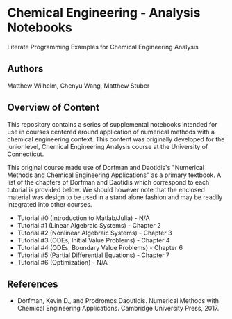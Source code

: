 # Chemical Engineering - Analysis Notebooks
Literate Programming Examples for Chemical Engineering Analysis

## Authors
Matthew Wilhelm, Chenyu Wang, Matthew Stuber

## Overview of Content

This repository contains a series of supplemental notebooks intended for use
in courses centered around application of numerical methods with a chemical engineering
context. This content was originally developed for the junior level, Chemical
Engineering Analysis course at the University of Connecticut.

This original course made use of Dorfman and Daotidis's "Numerical Methods and Chemical Engineering Applications" as a primary textbook. A list of the chapters of Dorfman and Daotidis which correspond to each tutorial is provided below. We should however note that the enclosed material was design to be used in a stand alone fashion and may be readily integrated into other courses.

- Tutorial \#0 (Introduction to Matlab/Julia) - N/A
- Tutorial \#1 (Linear Algebraic Systems) - Chapter 2
- Tutorial \#2 (Nonlinear Algebraic Systems) - Chapter 3
- Tutorial \#3 (ODEs, Initial Value Problems) - Chapter 4
- Tutorial \#4 (ODEs, Boundary Value Problems) - Chapter 6
- Tutorial \#5 (Partial Differential Equations) - Chapter 7
- Tutorial \#6 (Optimization) - N/A

## References
- Dorfman, Kevin D., and Prodromos Daoutidis. Numerical Methods with Chemical Engineering Applications. Cambridge University Press, 2017.
